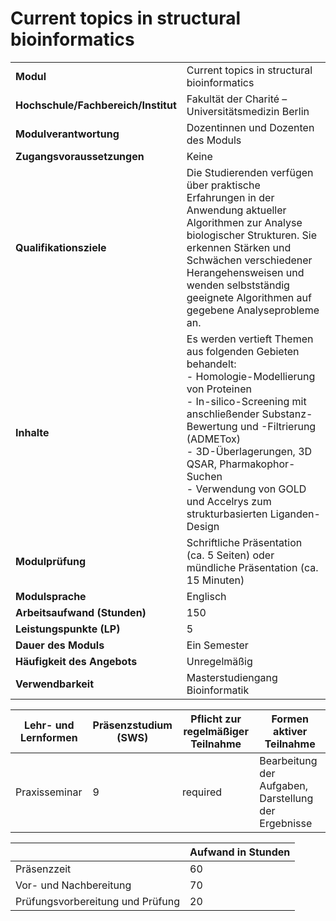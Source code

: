 # Current topics in structural bioinformatics
|                                    |   |
|------------------------------------|---|
|**Modul**                           | Current topics in structural bioinformatics |
|**Hochschule/Fachbereich/Institut** | Fakultät der Charité – Universitätsmedizin Berlin |
|**Modulverantwortung**              | Dozentinnen und Dozenten des Moduls |
|**Zugangsvoraussetzungen**          | Keine |
|**Qualifikationsziele**             | Die Studierenden verfügen über praktische Erfahrungen in der Anwendung aktueller Algorithmen zur Analyse biologischer Strukturen. Sie erkennen Stärken und Schwächen verschiedener Herangehensweisen und wenden selbstständig geeignete Algorithmen auf gegebene Analyseprobleme an. |
|**Inhalte**                         | Es werden vertieft Themen aus folgenden Gebieten behandelt:<br>- Homologie-Modellierung von Proteinen<br>- In-silico-Screening mit anschließender Substanz-Bewertung und -Filtrierung (ADMETox)<br>- 3D-Überlagerungen, 3D QSAR, Pharmakophor-Suchen<br>- Verwendung von GOLD und Accelrys zum strukturbasierten Liganden-Design |
|**Modulprüfung**                    | Schriftliche Präsentation (ca. 5 Seiten) oder mündliche Präsentation (ca. 15 Minuten) |
|**Modulsprache**                    | Englisch |
|**Arbeitsaufwand (Stunden)**        | 150 |
|**Leistungspunkte (LP)**            | 5 |
|**Dauer des Moduls**                | Ein Semester |
|**Häufigkeit des Angebots**         | Unregelmäßig |
|**Verwendbarkeit**                  | Masterstudiengang Bioinformatik |

| Lehr- und Lernformen | Präsenzstudium <br> (SWS) | Pflicht zur regelmäßiger Teilnahme | Formen aktiver Teilnahme |
| ---------------------|---------------------------|------------------------------------|------------------------- |
| Praxisseminar        | 9                         | required                           | Bearbeitung der Aufgaben, Darstellung der Ergebnisse |

|   | Aufwand in Stunden |
| - |--------------------|
| Präsenzzeit                              | 60    |
| Vor- und Nachbereitung                   | 70    |
| Prüfungsvorbereitung und Prüfung         | 20    |
